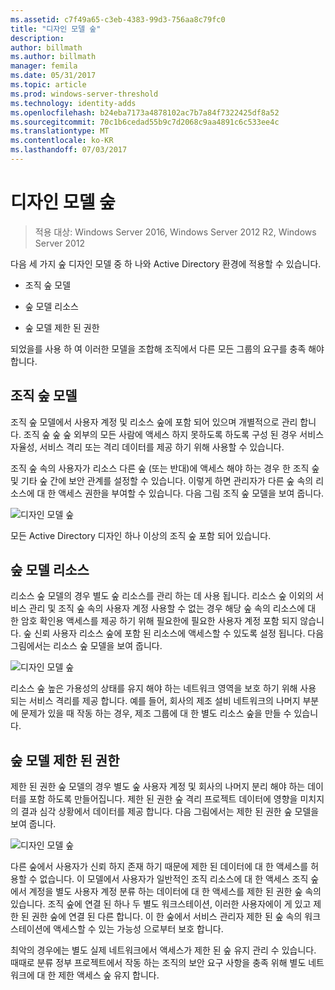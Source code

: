 ```yaml
---
ms.assetid: c7f49a65-c3eb-4383-99d3-756aa8c79fc0
title: "디자인 모델 숲"
description: 
author: billmath
ms.author: billmath
manager: femila
ms.date: 05/31/2017
ms.topic: article
ms.prod: windows-server-threshold
ms.technology: identity-adds
ms.openlocfilehash: b24eba7173a4878102ac7b7a84f7322425df8a52
ms.sourcegitcommit: 70c1b6cedad55b9c7d2068c9aa4891c6c533ee4c
ms.translationtype: MT
ms.contentlocale: ko-KR
ms.lasthandoff: 07/03/2017
---
```

# <a name="forest-design-models"></a>디자인 모델 숲

>적용 대상: Windows Server 2016, Windows Server 2012 R2, Windows Server 2012

다음 세 가지 숲 디자인 모델 중 하 나와 Active Directory 환경에 적용할 수 있습니다.  
  
-   조직 숲 모델  
  
-   숲 모델 리소스  
  
-   숲 모델 제한 된 권한  
  
되었을를 사용 하 여 이러한 모델을 조합해 조직에서 다른 모든 그룹의 요구를 충족 해야 합니다.  
  
## <a name="organizational-forest-model"></a>조직 숲 모델  
조직 숲 모델에서 사용자 계정 및 리소스 숲에 포함 되어 있으며 개별적으로 관리 합니다. 조직 숲 숲 숲 외부의 모든 사람에 액세스 하지 못하도록 하도록 구성 된 경우 서비스 자율성, 서비스 격리 또는 격리 데이터를 제공 하기 위해 사용할 수 있습니다.  
  
조직 숲 속의 사용자가 리소스 다른 숲 (또는 반대)에 액세스 해야 하는 경우 한 조직 숲 및 기타 숲 간에 보안 관계를 설정할 수 있습니다. 이렇게 하면 관리자가 다른 숲 속의 리소스에 대 한 액세스 권한을 부여할 수 있습니다. 다음 그림 조직 숲 모델을 보여 줍니다.  
  
![디자인 모델 숲](media/Forest-Design-Models/b1ddb47e-78a5-49c7-bb21-d7421b7b84b8.gif)  
  
모든 Active Directory 디자인 하나 이상의 조직 숲 포함 되어 있습니다.  
  
## <a name="resource-forest-model"></a>숲 모델 리소스  
리소스 숲 모델의 경우 별도 숲 리소스를 관리 하는 데 사용 됩니다. 리소스 숲 이외의 서비스 관리 및 조직 숲 속의 사용자 계정 사용할 수 없는 경우 해당 숲 속의 리소스에 대 한 암호 확인용 액세스를 제공 하기 위해 필요한에 필요한 사용자 계정 포함 되지 않습니다. 숲 신뢰 사용자 리소스 숲에 포함 된 리소스에 액세스할 수 있도록 설정 됩니다. 다음 그림에서는 리소스 숲 모델을 보여 줍니다.  
  
![디자인 모델 숲](media/Forest-Design-Models/c0b348a6-958c-4fc5-9035-e2d2a54d5573.gif)  
  
리소스 숲 높은 가용성의 상태를 유지 해야 하는 네트워크 영역을 보호 하기 위해 사용 되는 서비스 격리를 제공 합니다. 예를 들어, 회사의 제조 설비 네트워크의 나머지 부분에 문제가 있을 때 작동 하는 경우, 제조 그룹에 대 한 별도 리소스 숲을 만들 수 있습니다.  
  
## <a name="restricted-access-forest-model"></a>숲 모델 제한 된 권한  
제한 된 권한 숲 모델의 경우 별도 숲 사용자 계정 및 회사의 나머지 분리 해야 하는 데이터를 포함 하도록 만들어집니다. 제한 된 권한 숲 격리 프로젝트 데이터에 영향을 미치지의 결과 심각 상황에서 데이터를 제공 합니다. 다음 그림에서는 제한 된 권한 숲 모델을 보여 줍니다.  
  
![디자인 모델 숲](media/Forest-Design-Models/e49cfc8c-a58a-4386-93bd-d4a6ee00f89c.gif)  
  
다른 숲에서 사용자가 신뢰 하지 존재 하기 때문에 제한 된 데이터에 대 한 액세스를 허용할 수 없습니다. 이 모델에서 사용자가 일반적인 조직 리소스에 대 한 액세스 조직 숲에서 계정을 별도 사용자 계정 분류 하는 데이터에 대 한 액세스를 제한 된 권한 숲 속의 있습니다. 조직 숲에 연결 된 하나 두 별도 워크스테이션, 이러한 사용자에이 게 있고 제한 된 권한 숲에 연결 된 다른 합니다. 이 한 숲에서 서비스 관리자 제한 된 숲 속의 워크스테이션에 액세스할 수 있는 가능성 으로부터 보호 합니다.  
  
최악의 경우에는 별도 실제 네트워크에서 액세스가 제한 된 숲 유지 관리 수 있습니다. 때때로 분류 정부 프로젝트에서 작동 하는 조직의 보안 요구 사항을 충족 위해 별도 네트워크에 대 한 제한 액세스 숲 유지 합니다.  
  


